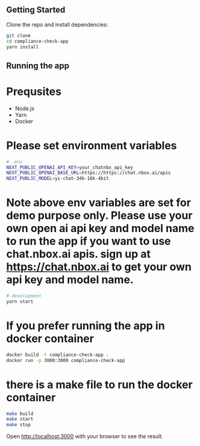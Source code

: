 ## Getting Started

Clone the repo and install dependencies:

```bash
git clone
cd compliance-check-app
yarn install
```

## Running the app

# Prequsites

- Node.js
- Yarn
- Docker

# Please set environment variables

```bash
# .env
NEXT_PUBLIC_OPENAI_API_KEY=your_chatnbx_api_key
NEXT_PUBLIC_OPENAI_BASE_URL=https://https://chat.nbox.ai/apis
NEXT_PUBLIC_MODEL=yi-chat-34b-16k-4bit
```

# Note above env variables are set for demo purpose only. Please use your own open ai api key and model name to run the app if you want to use chat.nbox.ai apis. sign up at https://chat.nbox.ai to get your own api key and model name.

<!-- add a note that open env can be set as open ai value -->

```bash
# development
yarn start
```

# If you prefer running the app in docker container

```bash
docker build -t compliance-check-app .
docker run -p 3000:3000 compliance-check-app
```

# there is a make file to run the docker container

```bash
make build
make start
make stop
```

Open [http://localhost:3000](http://localhost:3000) with your browser to see the result.
